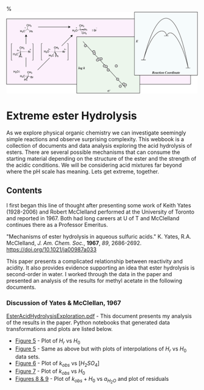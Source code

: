 %![PhyOrg](PhysOrg.png)
# Extreme ester Hydrolysis
As we explore physical organic chemistry we can investigate seemingly simple reactions and observe surprising complexity. This webbook is a collection of documents and data analysis exploring the acid hydrolysis of esters. There are several possible mechanisms that can consume the starting material depending on the structure of the ester and the strength of the acidic conditions. We will be considering acid mixtures far beyond where the pH scale has meaning. Lets get extreme, together. 

## Contents

I first began this line of thought after presenting some work of Keith Yates (1928-2006) and Robert McClelland performed at the University of Toronto and reported in 1967. Both had long careers at U of T and McClelland continues there as a Professor Emeritus.

"Mechanisms of ester hydrolysis in aqueous sulfuric acids." K. Yates, R.A. McClelland, *J. Am. Chem. Soc.*, **1967**, *89*, 2686-2692. https://doi.org/10.1021/ja00987a033

This paper presents a complicated relationship between reactivity and acidity. It also provides evidence supporting an idea that ester hydrolysis is second-order in water. I worked through the data in the paper and presented an analysis of the results for methyl acetate in the following documents.

### Discussion of Yates \& McClellan, 1967

[EsterAcidHydrolysisExploration.pdf](pdf/EsterAcidHydrolysisExploration.pdf) - This document presents my analysis of the results in the paper. Python notebooks that generated data transformations and plots are listed below.

- [Figure 5](notebooks/01_Yates-Fig5-HRH0.ipynb) - Plot of $H_r$ vs $H_0$
- [Figure 5](notebooks/01_Yates-Fig5-HRH0+interpolatorsH0HR-Patches.ipynb) - Same as above but with plots of interpolations of $H_r$ vs $H_0$ data sets.
- [Figure 6](notebooks/01_Yates-Fig6-MeOAc.ipynb) - Plot of $k_{obs}$ vs $[H_2SO_4]$
- [Figure 7](notebooks/01_Yates-Fig7-MeOAc.ipynb) - Plot of $k_{obs}$ vs $H_0$
- [Figures 8 \& 9](notebooks/01_Yates-Fig8-rate_vs_aH2O.ipynb) - Plot of $k_{obs} + H_0$ vs $a_{H_2O}$ and plot of residuals

